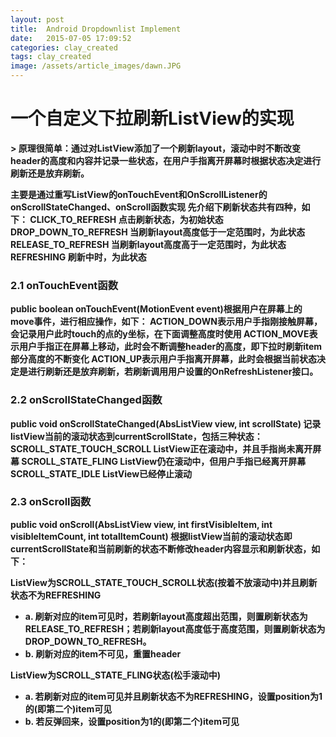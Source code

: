 ```yaml
---
layout: post
title:  Android Dropdownlist Implement
date:   2015-07-05 17:09:52
categories: clay_created
tags: clay_created
image: /assets/article_images/dawn.JPG
---
```

# 一个自定义下拉刷新ListView的实现     
<b/>
> 原理很简单：通过对ListView添加了一个刷新layout，滚动中时不断改变header的高度和内容并记录一些状态，在用户手指离开屏幕时根据状态决定进行刷新还是放弃刷新。

主要是通过重写ListView的onTouchEvent和OnScrollListener的onScrollStateChanged、onScroll函数实现
先介绍下刷新状态共有四种，如下：
CLICK_TO_REFRESH 点击刷新状态，为初始状态
DROP_DOWN_TO_REFRESH 当刷新layout高度低于一定范围时，为此状态
RELEASE_TO_REFRESH 当刷新layout高度高于一定范围时，为此状态
REFRESHING 刷新中时，为此状态
 
### 2.1 onTouchEvent函数
public boolean onTouchEvent(MotionEvent event)根据用户在屏幕上的move事件，进行相应操作，如下：
ACTION_DOWN表示用户手指刚接触屏幕，会记录用户此时touch的点的y坐标，在下面调整高度时使用
ACTION_MOVE表示用户手指正在屏幕上移动，此时会不断调整header的高度，即下拉时刷新item部分高度的不断变化
ACTION_UP表示用户手指离开屏幕，此时会根据当前状态决定是进行刷新还是放弃刷新，若刷新调用用户设置的OnRefreshListener接口。
 
### 2.2 onScrollStateChanged函数
public void onScrollStateChanged(AbsListView view, int scrollState)
记录listView当前的滚动状态到currentScrollState，包括三种状态：
SCROLL_STATE_TOUCH_SCROLL ListView正在滚动中，并且手指尚未离开屏幕
SCROLL_STATE_FLING ListView仍在滚动中，但用户手指已经离开屏幕
SCROLL_STATE_IDLE ListView已经停止滚动
 
### 2.3 onScroll函数
public void onScroll(AbsListView view, int firstVisibleItem, int visibleItemCount, int totalItemCount)
根据listView当前的滚动状态即currentScrollState和当前刷新的状态不断修改header内容显示和刷新状态，如下：

**ListView为SCROLL_STATE_TOUCH_SCROLL状态(按着不放滚动中)并且刷新状态不为REFRESHING**  

*  a. 刷新对应的item可见时，若刷新layout高度超出范围，则置刷新状态为RELEASE_TO_REFRESH；若刷新layout高度低于高度范围，则置刷新状态为DROP_DOWN_TO_REFRESH。
*  b. 刷新对应的item不可见，重置header
 
**ListView为SCROLL_STATE_FLING状态(松手滚动中)**  

- a. 若刷新对应的item可见并且刷新状态不为REFRESHING，设置position为1的(即第二个)item可见
- b. 若反弹回来，设置position为1的(即第二个)item可见